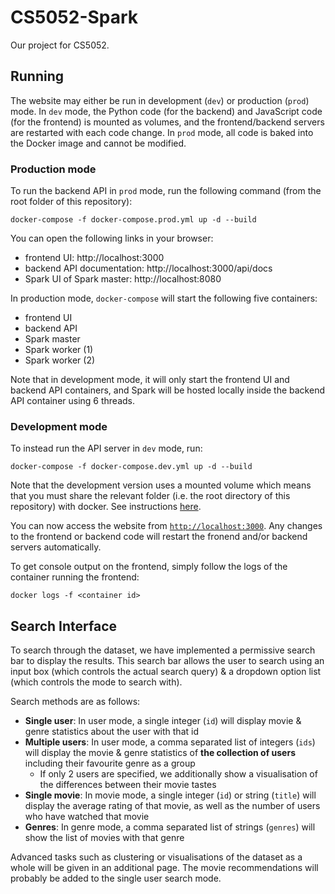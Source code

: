 # CS5052-Spark

Our project for CS5052.

## Running

The website may either be run in development (`dev`) or production (`prod`) mode.
In `dev` mode, the Python code (for the backend) and JavaScript code (for the frontend) is mounted as volumes, and the frontend/backend servers are restarted with each code change.
In `prod` mode, all code is baked into the Docker image and cannot be modified.

### Production mode

To run the backend API in `prod` mode, run the following command (from the root folder of this repository):

```
docker-compose -f docker-compose.prod.yml up -d --build
```

You can open the following links in your browser:
- frontend UI: http://localhost:3000
- backend API documentation: http://localhost:3000/api/docs
- Spark UI of Spark master: http://localhost:8080

In production mode, `docker-compose` will start the following five containers:
- frontend UI
- backend API
- Spark master
- Spark worker (1)
- Spark worker (2)

Note that in development mode, it will only start the frontend UI and backend API containers, and Spark will be hosted locally inside the backend API container using 6 threads.

### Development mode

To instead run the API server in `dev` mode, run:

```
docker-compose -f docker-compose.dev.yml up -d --build
```

Note that the development version uses a mounted volume which means that you must share the relevant folder (i.e. the root directory of this repository) with docker.
See instructions [here](https://docs.docker.com/docker-for-windows/#file-sharing).

You can now access the website from [`http://localhost:3000`](http://localhost:3000).
Any changes to the frontend or backend code will restart the fronend and/or backend servers automatically.

To get console output on the frontend, simply follow the logs of the container running the frontend:

```
docker logs -f <container id>
```

## Search Interface

To search through the dataset, we have implemented a permissive search bar to display the results. This search bar allows the user to search using an input box (which controls the actual search query) & a dropdown option list (which controls the mode to search with).

Search methods are as follows:

- **Single user**: In user mode, a single integer (`id`) will display movie & genre statistics about the user with that id
- **Multiple users**: In user mode, a comma separated list of integers (`ids`) will display the movie & genre statistics of **the collection of users** including their favourite genre as a group
  - If only 2 users are specified, we additionally show a visualisation of the differences between their movie tastes
- **Single movie**: In movie mode, a single integer (`id`) or string (`title`) will display the average rating of that movie, as well as the number of users who have watched that movie
- **Genres**: In genre mode, a comma separated list of strings (`genres`) will show the list of movies with that genre

Advanced tasks such as clustering or visualisations of the dataset as a whole will be given in an additional page. The movie recommendations will probably be added to the single user search mode.
